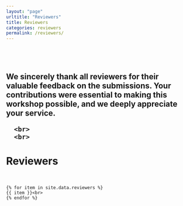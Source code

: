 ```yaml
---
layout: "page"
urltitle: "Reviewers"
title: Reviewers
categories: reviewers
permalink: /reviewers/
---
```




<div class="row reverse pt-16">
  <div class="col-xs-12" style="padding-top: 40px;">

  <h2>
        We sincerely thank all reviewers for their valuable feedback on the submissions. Your contributions were essential to making this workshop possible, and we deeply appreciate your service.

      <br>
      <br>


</h2>
    <h1>Reviewers</h1>
    <br>

   <p>

    {% for item in site.data.reviewers %}
    {{ item }}<br>
    {% endfor %}

   </p>
  </div>
</div>
